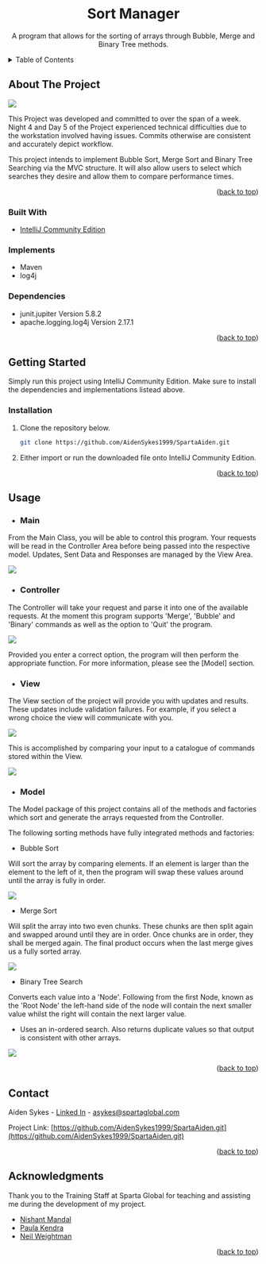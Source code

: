
<h1 align="center">Sort Manager</h1>

  <p align="center">
    A program that allows for the sorting of arrays through Bubble, Merge and Binary Tree methods.
    <br />
  </p>
</div>



<!-- TABLE OF CONTENTS -->
<details>
  <summary>Table of Contents</summary>
  <ol>
    <li>
      <a href="#about-the-project">About The Project</a>
      <ul>
        <li><a href="#built-with">Built With</a></li>
      </ul>
    </li>
    <li>
      <a href="#getting-started">Getting Started</a>
      <ul>
        <li><a href="#prerequisites">Prerequisites</a></li>
        <li><a href="#installation">Installation</a></li>
      </ul>
    </li>
    <li><a href="#usage">Usage</a></li>
    <li><a href="#contact">Contact</a></li>
    <li><a href="#acknowledgments">Acknowledgments</a></li>
  </ol>
</details>



<!-- ABOUT THE PROJECT -->
## About The Project

![](Screenshot_1.png)


This Project was developed and committed to over the span of a week. Night 4 and Day 5 of the Project experienced technical difficulties
due to the workstation involved having issues. Commits otherwise are consistent and accurately depict workflow.

This project intends to implement Bubble Sort, Merge Sort and Binary Tree Searching via the MVC structure. It will also allow users to select which searches they desire and allow them to compare performance times.


<p align="right">(<a href="#top">back to top</a>)</p>



### Built With

* [IntelliJ Community Edition](https://www.jetbrains.com/idea/)

### Implements

* Maven
* log4j

### Dependencies

* junit.jupiter Version 5.8.2
* apache.logging.log4j Version 2.17.1

<p align="right">(<a href="#top">back to top</a>)</p>

<!-- GETTING STARTED -->
## Getting Started

Simply run this project using IntelliJ Community Edition. Make sure to install the dependencies and implementations listead above.

### Installation

1. Clone the repository below.
   ```sh
   git clone https://github.com/AidenSykes1999/SpartaAiden.git
   ```
2. Either import or run the downloaded file onto IntelliJ Community Edition.


<p align="right">(<a href="#top">back to top</a>)</p>



<!-- USAGE EXAMPLES -->
## Usage


* <h3>Main</h3>

From the Main Class, you will be able to control this program. Your requests will be read in the Controller Area before being passed into the respective model.
Updates, Sent Data and Responses are managed by the View Area.

![](Screenshot_1.png)

* <h3>Controller</h3>

The Controller will take your request and parse it into one of the available requests. At the moment this program supports 'Merge', 'Bubble' and 'Binary' commands as well as the option to 'Quit' the program.

![](Screenshot_2.png)

Provided you enter a correct option, the program will then perform the appropriate function. For more information, please see the [Model] section.


* <h3>View</h3>

The View section of the project will provide you with updates and results. These updates include validation failures. For example, if you select a wrong choice the view will communicate with you.

![](Screenshot_3.png)

This is accomplished by comparing your input to a catalogue of commands stored within the View.

![](Screenshot_4.png)

* <h3>Model</h3>

The Model package of this project contains all of the methods and factories which sort and generate the arrays requested from the Controller.

The following sorting methods have fully integrated methods and factories:

- Bubble Sort

Will sort the array by comparing elements. If an element is larger than the element to the left of it, then the program will swap these values around until the array is fully in order.

![](Screenshot_5.png)


- Merge Sort

Will split the array into two even chunks. These chunks are then split again and swapped around until they are in order. Once chunks are in order, they shall be merged again. The final product occurs when the last merge gives us a fully sorted array.


![](Screenshot_6.png)


- Binary Tree Search

Converts each value into a 'Node'. Following from the first Node, known as the 'Root Node' the left-hand side of the node will contain the next smaller value whilst the right will contain the next larger value.

  - Uses an in-ordered search. Also returns duplicate values so that output is consistent with other arrays.

![](Screenshot_7.png)



<p align="right">(<a href="#top">back to top</a>)</p>


<!-- CONTACT -->
## Contact

Aiden Sykes - [Linked In](https://www.linkedin.com/in/aiden-sykes/) - asykes@spartaglobal.com

Project Link: [https://github.com/AidenSykes1999/SpartaAiden.git](https://github.com/AidenSykes1999/SpartaAiden.git)

<p align="right">(<a href="#top">back to top</a>)</p>


<!-- ACKNOWLEDGMENTS -->
## Acknowledgments

Thank you to the Training Staff at Sparta Global for teaching and assisting me during the development of my project.

* [Nishant Mandal]()
* [Paula Kendra]()
* [Neil Weightman]()

<p align="right">(<a href="#top">back to top</a>)</p>

